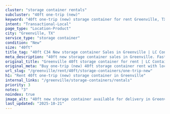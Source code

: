 ```yaml
---
cluster: "storage container rentals"
subcluster: "40ft one-trip (new)"
keyword: "40ft one-trip (new) storage container for rent Greenville, TX"
intent: "Transactional-Local"
page_type: "Location-Product"
city: "Greenville, TX"
service_type: "storage container"
condition: "New"
size: "40ft"
title_tag: "40ft C34 New storage container Sales in Greenville | LC Container"
meta_description: "40ft new storage container sales in Greenville. Fast delivery, competitive pricing. Serving storage containers area. Quote ID: I2K. Call (214) 524-4168 for your free quote today."
original_title: "Greenville 40ft storage container for rent | LC Container"
original_meta: "Buy one-trip (new) 40ft storage container rent with local delivery in Greenville, TX. LC Container — local Since 2003. Request a fast quote today."
url_slug: "/greenville/rent/40ft/storage-containers/one-trip-new"
h1: "Rent 40ft one-trip (new) storage container in Greenville"
internal_links: "/greenville/storage-containers/rentals"
priority: 3
notes: "3"
noindex: true
image_alt: "40ft new storage container available for delivery in Greenville"
last_updated: "2025-10-21"
---
```


<!-- TODO: Add unique city/inventory copy, images, and internal links here. -->
